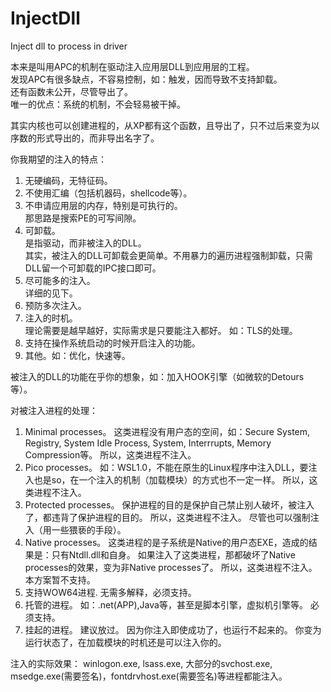 # InjectDll
Inject dll to process in driver  

本来是叫用APC的机制在驱动注入应用层DLL到应用层的工程。  
发现APC有很多缺点，不容易控制，如：触发，因而导致不支持卸载。  
还有函数未公开，尽管导出了。  
唯一的优点：系统的机制，不会轻易被干掉。  

其实内核也可以创建进程的，从XP都有这个函数，且导出了，只不过后来变为以序数的形式导出的，而非导出名字了。  

你我期望的注入的特点：  
1. 无硬编码，无特征码。  
2. 不使用汇编（包括机器码，shellcode等）。  
3. 不申请应用层的内存，特别是可执行的。  
   那思路是搜索PE的可写间隙。  
4. 可卸载。  
   是指驱动，而非被注入的DLL。  
   其实，被注入的DLL可卸载会更简单。不用暴力的遍历进程强制卸载，只需DLL留一个可卸载的IPC接口即可。  
5. 尽可能多的注入。  
   详细的见下。
6. 预防多次注入。  
7. 注入的时机。  
   理论需要是越早越好，实际需求是只要能注入都好。
   如：TLS的处理。
8. 支持在操作系统启动的时候开启注入的功能。
9. 其他。如：优化，快速等。

被注入的DLL的功能在乎你的想象，如：加入HOOK引擎（如微软的Detours等）。  

对被注入进程的处理：
1. Minimal processes。
   这类进程没有用户态的空间，如：Secure System, Registry, System Idle Process, System, Interrrupts, Memory Compression等。
   所以，这类进程不注入。
2. Pico processes。
   如：WSL1.0，不能在原生的Linux程序中注入DLL，要注入也是so，在一个注入的机制（加载模块）的方式也不一定一样。
   所以，这类进程不注入。
3. Protected processes。
   保护进程的目的是保护自己禁止别人破坏，被注入了，都违背了保护进程的目的。
   所以，这类进程不注入。
   尽管也可以强制注入（用一些猥亵的手段）。  
4. Native processes。
   这类进程的是子系统是Native的用户态EXE，造成的结果是：只有Ntdll.dll和自身。
   如果注入了这类进程，那都破坏了Native processes的效果，变为非Native processes了。
   所以，这类进程不注入。
   本方案暂不支持。
5. 支持WOW64进程.
   无需多解释，必须支持。
6. 托管的进程。
   如：.net(APP),Java等，甚至是脚本引擎，虚拟机引擎等。
   必须支持。
7. 挂起的进程。
   建议放过。
   因为你注入即使成功了，也运行不起来的。
   你变为运行状态了，在加载模块的时机还是可以注入你的。

注入的实际效果：
winlogon.exe, lsass.exe, 大部分的svchost.exe, msedge.exe(需要签名)，fontdrvhost.exe(需要签名)等进程都能注入。
